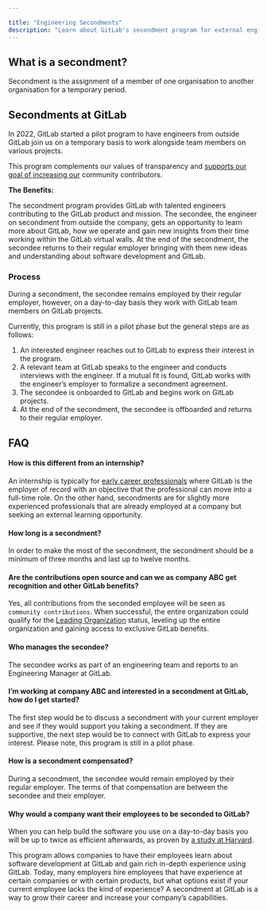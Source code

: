 ```yaml
---

title: "Engineering Secondments"
description: "Learn about GitLab's secondment program for external engineers."
---
```


<link rel="stylesheet" type="text/css" href="/stylesheets/biztech.css" />







## What is a secondment?

Secondment is the assignment of a member of one organisation to another organisation for a temporary period.

## Secondments at GitLab

In 2022, GitLab started a pilot program to have engineers from outside GitLab join us on a temporary basis to work alongside team members on various projects.

This program complements our values of transparency and [supports our goal of increasing our](/handbook/engineering/open-source/growth-strategy.html) community contributors.

**The Benefits:**

The secondment program provides GitLab with talented engineers contributing to the GitLab product and mission. The secondee, the engineer on secondment from outside the company, gets an opportunity to learn more about GitLab, how we operate and gain new insights from their time working within the GitLab virtual walls. At the end of the secondment, the secondee returns to their regular employer bringing with them new ideas and understanding about software development and GitLab.

### Process

During a secondment, the secondee remains employed by their regular employer, however, on a day-to-day basis they work with GitLab team members on GitLab projects.

Currently, this program is still in a pilot phase but the general steps are as follows:


1. An interested engineer reaches out to GitLab to express their interest in the program.
2. A relevant team at GitLab speaks to the engineer and conducts interviews with the engineer. If a mutual fit is found, GitLab works with the engineer’s employer to formalize a secondment agreement.
3. The secondee is onboarded to GitLab and begins work on GitLab projects.
4. At the end of the secondment, the secondee is offboarded and returns to their regular employer.

## FAQ

#### How is this different from an internship?

An internship is typically for [early career professionals](/handbook/engineering/internships/#duration-and-timing) where GitLab is the employer of record with an objective that the professional can move into a full-time role. On the other hand, secondments are for slightly more experienced professionals that are already employed at a company but seeking an external learning opportunity.

#### How long is a secondment?

In order to make the most of the secondment, the secondment should be a minimum of three months and last up to twelve months.

#### Are the contributions open source and can we as company ABC get recognition and other GitLab benefits?

Yes, all contributions from the seconded employee will be seen as `community contributions`. When successful, the entire organization could qualify for the [Leading Organization](/handbook/engineering/workflow/code-review/#leading-organizations) status, leveling up the entire organization and gaining access to exclusive GitLab benefits.

#### Who manages the secondee?

The secondee works as part of an engineering team and reports to an Engineering Manager at GitLab.

#### I’m working at company ABC and interested in a secondment at GitLab, how do I get started?

The first step would be to discuss a secondment with your current employer and see if they would support you taking a secondment. If they are supportive, the next step would be to connect with GitLab to express your interest. Please note, this program is still in a pilot phase.

#### How is a secondment compensated?

During a secondment, the secondee would remain employed by their regular employer. The terms of that compensation are between the secondee and their employer.

#### Why would a company want their employees to be seconded to GitLab?

When you can help build the software you use on a day-to-day basis you will be up to twice as efficient afterwards, as proven by [a study at Harvard](https://www.hbs.edu/faculty/Pages/item.aspx?num=54809).


This program allows companies to have their employees learn about software development at GitLab and gain rich in-depth experience using GitLab.
Today, many employers hire employees that have experience at certain companies or with certain products, but what options exist if your current employee lacks the kind of experience? A secondment at GitLab is a way to grow their career and increase your company’s capabilities.


